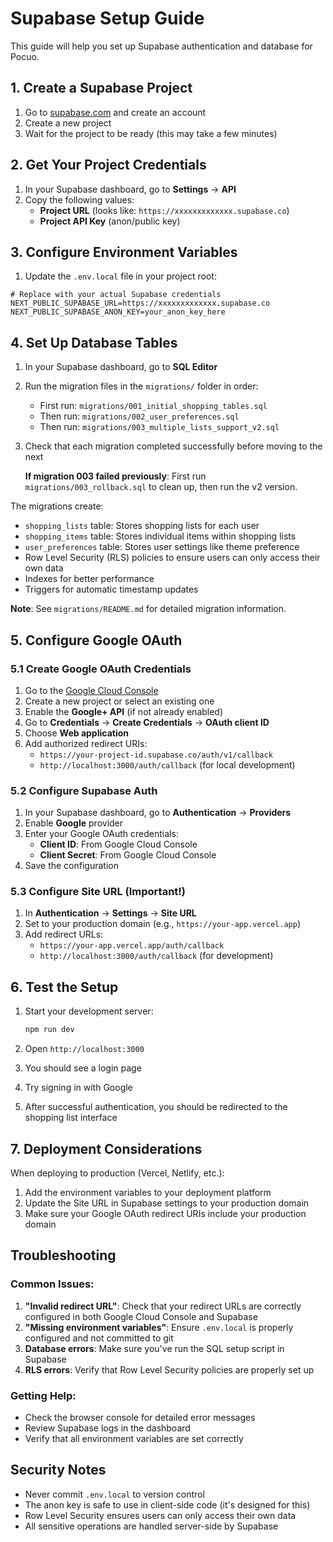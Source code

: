 # Supabase Setup Guide

This guide will help you set up Supabase authentication and database for Pocuo.

## 1. Create a Supabase Project

1. Go to [supabase.com](https://supabase.com) and create an account
2. Create a new project
3. Wait for the project to be ready (this may take a few minutes)

## 2. Get Your Project Credentials

1. In your Supabase dashboard, go to **Settings** → **API**
2. Copy the following values:
   - **Project URL** (looks like: `https://xxxxxxxxxxxxx.supabase.co`)
   - **Project API Key** (anon/public key)

## 3. Configure Environment Variables

1. Update the `.env.local` file in your project root:

```env
# Replace with your actual Supabase credentials
NEXT_PUBLIC_SUPABASE_URL=https://xxxxxxxxxxxxx.supabase.co
NEXT_PUBLIC_SUPABASE_ANON_KEY=your_anon_key_here
```

## 4. Set Up Database Tables

1. In your Supabase dashboard, go to **SQL Editor**
2. Run the migration files in the `migrations/` folder in order:
   - First run: `migrations/001_initial_shopping_tables.sql`
   - Then run: `migrations/002_user_preferences.sql`
   - Then run: `migrations/003_multiple_lists_support_v2.sql`
3. Check that each migration completed successfully before moving to the next

   **If migration 003 failed previously**: First run `migrations/003_rollback.sql` to clean up, then run the v2 version.

The migrations create:
- `shopping_lists` table: Stores shopping lists for each user
- `shopping_items` table: Stores individual items within shopping lists  
- `user_preferences` table: Stores user settings like theme preference
- Row Level Security (RLS) policies to ensure users can only access their own data
- Indexes for better performance
- Triggers for automatic timestamp updates

**Note**: See `migrations/README.md` for detailed migration information.

## 5. Configure Google OAuth

### 5.1 Create Google OAuth Credentials

1. Go to the [Google Cloud Console](https://console.cloud.google.com/)
2. Create a new project or select an existing one
3. Enable the **Google+ API** (if not already enabled)
4. Go to **Credentials** → **Create Credentials** → **OAuth client ID**
5. Choose **Web application**
6. Add authorized redirect URIs:
   - `https://your-project-id.supabase.co/auth/v1/callback`
   - `http://localhost:3000/auth/callback` (for local development)

### 5.2 Configure Supabase Auth

1. In your Supabase dashboard, go to **Authentication** → **Providers**
2. Enable **Google** provider
3. Enter your Google OAuth credentials:
   - **Client ID**: From Google Cloud Console
   - **Client Secret**: From Google Cloud Console
4. Save the configuration

### 5.3 Configure Site URL (Important!)

1. In **Authentication** → **Settings** → **Site URL**
2. Set to your production domain (e.g., `https://your-app.vercel.app`)
3. Add redirect URLs:
   - `https://your-app.vercel.app/auth/callback`
   - `http://localhost:3000/auth/callback` (for development)

## 6. Test the Setup

1. Start your development server:
   ```bash
   npm run dev
   ```

2. Open `http://localhost:3000`
3. You should see a login page
4. Try signing in with Google
5. After successful authentication, you should be redirected to the shopping list interface

## 7. Deployment Considerations

When deploying to production (Vercel, Netlify, etc.):

1. Add the environment variables to your deployment platform
2. Update the Site URL in Supabase settings to your production domain
3. Make sure your Google OAuth redirect URIs include your production domain

## Troubleshooting

### Common Issues:

1. **"Invalid redirect URL"**: Check that your redirect URLs are correctly configured in both Google Cloud Console and Supabase
2. **"Missing environment variables"**: Ensure `.env.local` is properly configured and not committed to git
3. **Database errors**: Make sure you've run the SQL setup script in Supabase
4. **RLS errors**: Verify that Row Level Security policies are properly set up

### Getting Help:

- Check the browser console for detailed error messages
- Review Supabase logs in the dashboard
- Verify that all environment variables are set correctly

## Security Notes

- Never commit `.env.local` to version control
- The anon key is safe to use in client-side code (it's designed for this)
- Row Level Security ensures users can only access their own data
- All sensitive operations are handled server-side by Supabase
